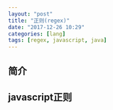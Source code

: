 ```yaml
---
layout: "post"
title: "正则(regex)"
date: "2017-12-26 10:29"
categories: [lang]
tags: [regex, javascript, java]
---
```


## 简介

## javascript正则

